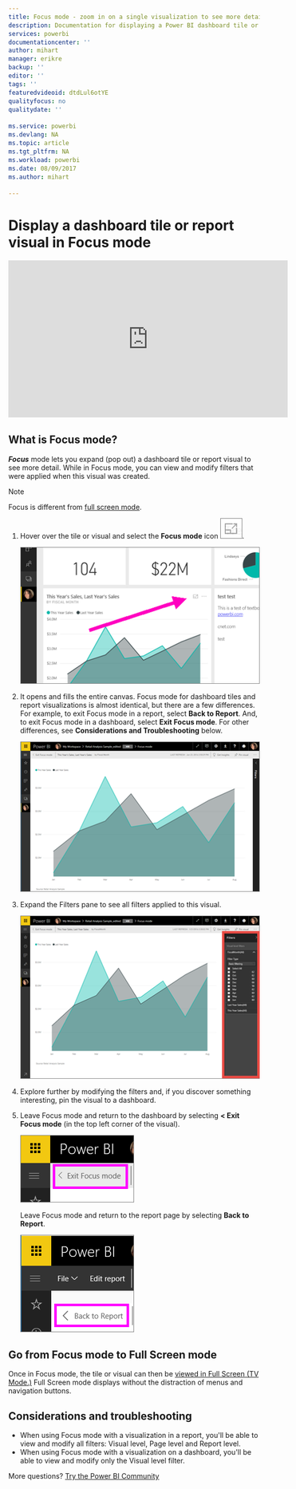 ```yaml
---
title: Focus mode - zoom in on a single visualization to see more detail.
description: Documentation for displaying a Power BI dashboard tile or report visualizations in Focus mode, aka Pop Out.
services: powerbi
documentationcenter: ''
author: mihart
manager: erikre
backup: ''
editor: ''
tags: ''
featuredvideoid: dtdLul6otYE
qualityfocus: no
qualitydate: ''

ms.service: powerbi
ms.devlang: NA
ms.topic: article
ms.tgt_pltfrm: NA
ms.workload: powerbi
ms.date: 08/09/2017
ms.author: mihart

---
```

# Display a dashboard tile or report visual in Focus mode
<iframe width="560" height="315" src="https://www.youtube.com/embed/dtdLul6otYE" frameborder="0" allowfullscreen></iframe>


## What is Focus mode?
***Focus*** mode lets you expand (pop out) a dashboard tile or report visual to see more detail.  While in Focus mode, you can view and modify filters that were applied when this visual was created.  

> [!NOTE]
> Focus is different from [full screen mode](service-tile-fullscreen-mode.md).
> 
> 

1. Hover over the tile or visual and select the **Focus mode** icon ![](media/service-focus-mode/pbi_popout.jpg).  
   
   ![](media/service-focus-mode/power-bi-hover-focus.png)
2. It opens and fills the entire canvas. Focus mode for dashboard tiles and report visualizations is almost identical, but there are a few differences. For example, to exit Focus mode in a report, select **Back to Report**. And, to exit Focus mode in a dashboard, select **Exit Focus mode**. For other differences, see **Considerations and Troubleshooting** below.
   
   ![](media/service-focus-mode/power-bi-display-focus-newer2.png)
3. Expand the Filters pane to see all filters applied to this visual.
   
   ![](media/service-focus-mode/power-bi-display-focus-filters.png)
4. Explore further by modifying the filters and, if you discover something interesting, pin the visual to a dashboard.   
5. Leave Focus mode and return to the dashboard by selecting **< Exit Focus mode** (in the top left corner of the visual).
   
    ![](media/service-focus-mode/power-bi-exit-focus.png)    
   
    Leave Focus mode and return to the report page by selecting **Back to Report**.    
   
    ![](media/service-focus-mode/power-bi-exit-focus-report.png)

## Go from Focus mode to Full Screen mode
Once in Focus mode, the tile or visual can then be [viewed in Full Screen (TV Mode.)](service-tile-fullscreen-mode.md) Full Screen mode displays without the distraction of menus and navigation buttons.

## Considerations and troubleshooting
* When using Focus mode with a visualization in a report, you'll be able to view and modify all filters: Visual level, Page level and Report level.    
* When using Focus mode with a visualization on a dashboard, you'll be able to view and modify only the Visual level filter.

More questions? [Try the Power BI Community](http://community.powerbi.com/)

